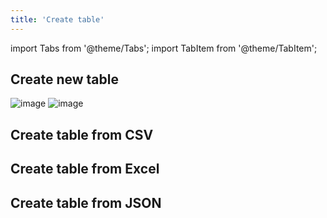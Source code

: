 ```yaml
---
title: 'Create table'
---
```

import Tabs from '@theme/Tabs';
import TabItem from '@theme/TabItem';

## Create new table

![image](/img/v2/create-table.png)
![image](/img/v2/create-table-2.png)

## Create table from CSV

## Create table from Excel

## Create table from JSON


